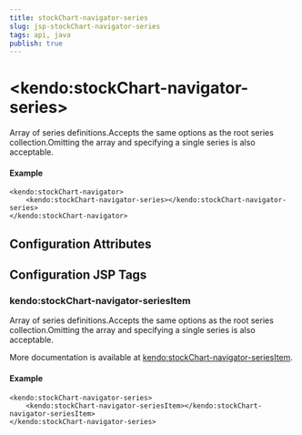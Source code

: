 ```yaml
---
title: stockChart-navigator-series
slug: jsp-stockChart-navigator-series
tags: api, java
publish: true
---
```


# \<kendo:stockChart-navigator-series\>

Array of series definitions.Accepts the same options as the root series collection.Omitting the array and specifying a single series is also acceptable.

#### Example
    <kendo:stockChart-navigator>
        <kendo:stockChart-navigator-series></kendo:stockChart-navigator-series>
    </kendo:stockChart-navigator>

## Configuration Attributes


##  Configuration JSP Tags

### kendo:stockChart-navigator-seriesItem

Array of series definitions.Accepts the same options as the root series collection.Omitting the array and specifying a single series is also acceptable.

More documentation is available at [kendo:stockChart-navigator-seriesItem](stockchart/navigator-seriesitem).

#### Example

    <kendo:stockChart-navigator-series>
        <kendo:stockChart-navigator-seriesItem></kendo:stockChart-navigator-seriesItem>
    </kendo:stockChart-navigator-series>

